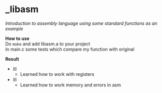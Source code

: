 # _libasm
*Introduction to assembly language using some standard functions as an example*
   
**How to use**   
Do ```make``` and add libasm.a to your project  
In main.c some tests which compare my function with original
   
**Result**
- [x] - Learned how to work with registers
- [x] - Learned how to work memory and errors in asm
